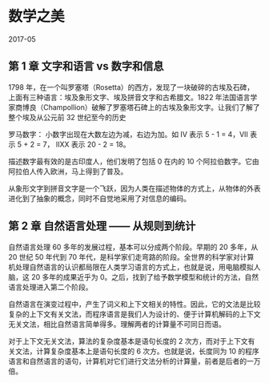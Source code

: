 # 数学之美
2017-05


## 第 1 章  文字和语言 vs 数字和信息
1798 年，在一个叫罗塞塔（Rosetta）的西方，发现了一块破碎的古埃及石碑，上面有三种语言：埃及象形文字、埃及拼音文字和古希腊文。1822 年法国语言学家商博良（Champollion）破解了罗塞塔石碑上的古埃及象形文字。让我们了解了整个埃及从公元前 32 世纪至今的历史

罗马数字：
小数字出现在大数左边为减，右边为加。如 IV 表示 5 - 1 = 4，VII 表示 5 + 2 = 7， IIXX 表示 20 - 2 = 18。

描述数字最有效的是古印度人，他们发明了包括 0 在内的 10 个阿拉伯数字。它由阿拉伯人传入欧洲，马上得到了普及。

从象形文字到拼音文字是一个飞跃，因为人类在描述物体的方式上，从物体的外表进化到了抽象的概念，同时不自觉地采用了对信息的编码。


## 第 2 章  自然语言处理 —— 从规则到统计
自然语言处理 60 多年的发展过程，基本可以分成两个阶段。早期的 20 多年，从 20 世纪 50 年代到 70 年代，是科学家们走弯路的阶段。全世界的科学家对计算机处理自然语言的认识都局限在人类学习语言的方式上，也就是说，用电脑模拟人脑，这 20 多年的成果近乎为 0。之后，找到了给予数学模型和统计的方法，自然语言处理进入第二个阶段。

自然语言在演变过程中，产生了词义和上下文相关的特性。因此，它的文法是比较复杂的上下文有关文法，而程序语言是我们人为设计的、便于计算机解码的上下文无关文法，相比自然语言简单得多。理解两者的计算量不可同日而语。

对于上下文无关文法，算法的复杂度基本是语句长度的 2 次方，而对于上下文有关文法，计算复杂度基本上是语句长度的 6 次方。也就是说，长度同为 10 的程序语言和自然语言的语句，计算机对它们进行文法分析的计算量，前者是后者的一万倍。
